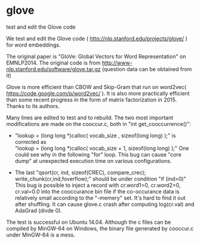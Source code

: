 # glove
test and edit the Glove code

We test and edit the Glove code ( http://nlp.stanford.edu/projects/glove/ ) for word embeddings.

The original paper is "GloVe: Global Vectors for Word Representation" on EMNLP2014. The original code is from http://www-nlp.stanford.edu/software/glove.tar.gz (question data can be obtained from it)

Glove is more efficient than CBOW and Skip-Gram that run on word2vec( https://code.google.com/p/word2vec/ ). It is also more practically efficient than some recent progress in the form of matrix factorization in 2015. Thanks to its authors.

Many lines are edited to test and to rebuild. The two most important modifications are made on the cooccur.c, both in "int get_cooccurrence()":

- "lookup = (long long *)calloc( vocab_size , sizeof(long long) );" is corrected as  
  "lookup = (long long *)calloc( vocab_size + 1, sizeof(long long) );"
One could see why in the following "for" loop. 
This bug can cause "core dump" at unexpected execution time on various configurations.

- The last "qsort(cr, ind, sizeof(CREC), compare_crec); write_chunk(cr,ind,foverflow);" should be under condition "if (ind>0)"
This bug is possible to inject a record with cr.word1=0, cr.word2=0, cr.val=0.0 into the cooccurance bin file if the co-occurance data is relatively small according to the "-memery" set. It's hard to find it out after shuffling. It can cause glove.c crash after computing log(cr.val) and AdaGrad (divde 0).
	

The test is successful on Ubuntu 14.04. 
Although the c files can be compiled by MinGW-64 on Windows, the binary file generated by cooccur.c under MinGW-64 is a mess.
